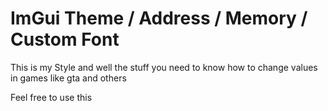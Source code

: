 # ImGui Theme / Address / Memory / Custom Font

This is my Style and well the stuff you need to know how to change values in games like gta and others

Feel free to use this

